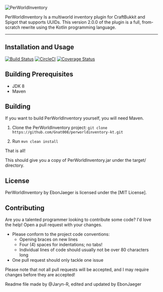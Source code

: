 ![PerWorldInventory](http://jalu.ch/ext/authme-docs/pwi_banner_main.png)

PerWorldInventory Is a multiworld inventory plugin for CraftBukkit and Spigot that supports UUIDs.
This version 2.0.0 of the plugin is a full, from-scratch rewrite using the 
Kotlin programming language.

***

## Installation and Usage

[![Build Status](https://travis-ci.org/Gnat008/perworldinventory-kt.svg?branch=master)](https://travis-ci.org/Gnat008/perworldinventory-kt)
[![CircleCI](https://circleci.com/gh/Gnat008/perworldinventory-kt.svg?style=svg)](https://circleci.com/gh/Gnat008/perworldinventory-kt)
[![Coverage Status](https://coveralls.io/repos/github/Gnat008/perworldinventory-kt/badge.svg?branch=master)](https://coveralls.io/github/Gnat008/perworldinventory-kt?branch=master)
## Building Prerequisites
* JDK 8
* Maven

## Building

If you want to build PerWorldInventory yourself, you will need Maven.

1) Clone the PerWorldInventory project: ```git clone https://github.com/Gnat008/perworldinventory-kt.git```

2) Run ```mvn clean install```

That is all!

This should give you a copy of PerWorldInventory.jar under the target/ directory.

## License

PerWorldInventory by EbonJaeger is licensed under the [MIT License].

## Contributing
Are you a talented programmer looking to contribute some code? I'd love the 
help!
Open a pull request with your changes.
* Please conform to the project code conventions:
  * Opening braces on new lines
  * Four (4) spaces for indentations; no tabs!
  * Individual lines of code should usually not be over 80 characters long
* One pull request should only tackle one issue

Please note that not all pull requests will be accepted, and I may require 
changes before they are accepted!

Readme file made by @Jaryn-R, edited and updated by EbonJaeger
